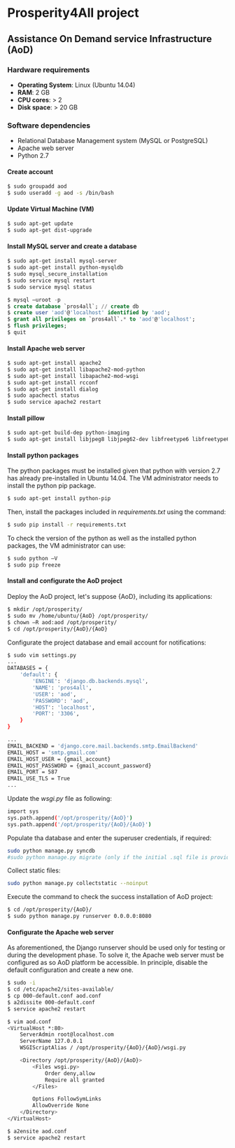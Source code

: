 # Prosperity4All project
## Assistance On Demand service Infrastructure (AoD)

### Hardware requirements
- __Operating System__: Linux (Ubuntu 14.04)
- __RAM__: 2 GB
- __CPU cores__: > 2
- __Disk space__: > 20 GB

### Software dependencies

- Relational Database Management system (MySQL or PostgreSQL)
- Apache web server
- Python 2.7

#### Create account

```bash
$ sudo groupadd aod
$ sudo useradd -g aod -s /bin/bash
```

#### Update Virtual Machine (VM)

```bash
$ sudo apt-get update
$ sudo apt-get dist-upgrade
```

#### Install MySQL server and create a database

```bash
$ sudo apt-get install mysql-server
$ sudo apt-get install python-mysqldb
$ sudo mysql_secure_installation   
$ sudo service mysql restart       
$ sudo service mysql status        
```

```sql
$ mysql –uroot -p
$ create database `pros4all`; // create db
$ create user 'aod'@'localhost' identified by 'aod';       
$ grant all privileges on `pros4all`.* to 'aod'@'localhost'; 
$ flush privileges;
$ quit
```

#### Install Apache web server

```bash
$ sudo apt-get install apache2
$ sudo apt-get install libapache2-mod-python
$ sudo apt-get install libapache2-mod-wsgi
$ sudo apt-get install rcconf
$ sudo apt-get install dialog
$ sudo apachectl status 
$ sudo service apache2 restart 
```

#### Install pillow

```bash
$ sudo apt-get build-dep python-imaging
$ sudo apt-get install libjpeg8 libjpeg62-dev libfreetype6 libfreetype6-dev
```

#### Install python packages
The python packages must be installed given that python with version 2.7 has already pre-installed in Ubuntu 14.04. The VM administrator needs to install the python pip package.

```bash
$ sudo apt-get install python-pip
```

Then, install the packages included in _requirements.txt_ using the command:
```bash
$ sudo pip install -r requirements.txt 
```

To check the version of the python as well as the installed python packages, the VM administrator can use:
```bash
$ sudo python –V
$ sudo pip freeze
```

#### Install and configurate the AoD project

Deploy the AoD project, let's suppose {AoD}, including its applications:
```bash
$ mkdir /opt/prosperity/
$ sudo mv /home/ubuntu/{AoD} /opt/prosperity/
$ chown –R aod:aod /opt/prosperity/
$ cd /opt/prosperity/{AoD}/{AoD}
```

Configurate the project database and email account for notifications:
```bash
$ sudo vim settings.py
...
DATABASES = {
    'default': {
        'ENGINE': 'django.db.backends.mysql',
        'NAME': 'pros4all',
        'USER': 'aod',
        'PASSWORD': 'aod',
        'HOST': 'localhost',
        'PORT': '3306',
    }
}

...
EMAIL_BACKEND = 'django.core.mail.backends.smtp.EmailBackend'
EMAIL_HOST = 'smtp.gmail.com'
EMAIL_HOST_USER = {gmail_account}
EMAIL_HOST_PASSWORD = {gmail_account_password}
EMAIL_PORT = 587
EMAIL_USE_TLS = True
...
```

Update the _wsgi.py_ file as following:
```bash
import sys
sys.path.append('/opt/prosperity/{AoD}')
sys.path.append('/opt/prosperity/{AoD}/{AoD}')
```

Populate tha database and enter the superuser credentials, if required:
```bash
sudo python manage.py syncdb
#sudo python manage.py migrate (only if the initial .sql file is provided) 
```

Collect static files:
```bash
sudo python manage.py collectstatic --noinput
```

Execute the command to check the success installation of AoD project:
```bash
$ cd /opt/prosperity/{AoD}/
$ sudo python manage.py runserver 0.0.0.0:8080
```

#### Configurate the Apache web server

As aforementioned, the Django runserver should be used only for testing or during the development phase. To solve it, the Apache web server must be configured as so AoD platform be accessible. In principle, disable the default configuration and create a new one.

```bash
$ sudo -i 
$ cd /etc/apache2/sites-available/
$ cp 000-default.conf aod.conf
$ a2dissite 000-default.conf
$ service apache2 restart

$ vim aod.conf
<VirtualHost *:80>
    ServerAdmin root@localhost.com
    ServerName 127.0.0.1
    WSGIScriptAlias / /opt/prosperity/{AoD}/{AoD}/wsgi.py

    <Directory /opt/prosperity/{AoD}/{AoD}>
        <Files wsgi.py>
            Order deny,allow
            Require all granted
        </Files>

        Options FollowSymLinks
        AllowOverride None
    </Directory>
</VirtualHost>

$ a2ensite aod.conf
$ service apache2 restart
```

